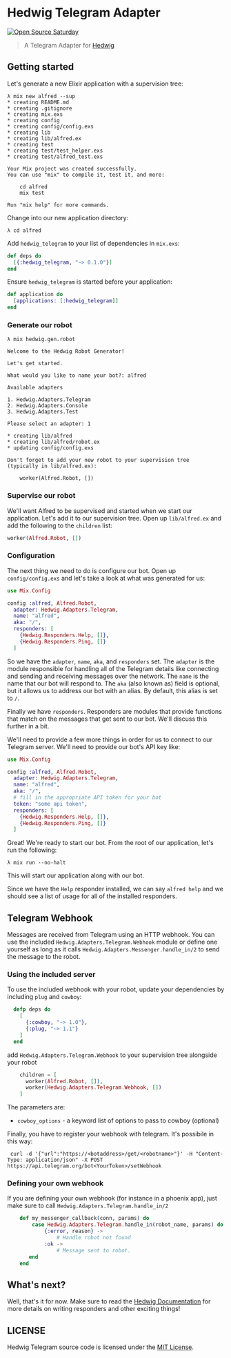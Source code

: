 # Hedwig Telegram Adapter

[![Open Source Saturday](https://img.shields.io/badge/%E2%9D%A4%EF%B8%8F-open%20source%20saturday-F64060.svg)](https://www.meetup.com/it-IT/Open-Source-Saturday-Milano/)


> A Telegram Adapter for [Hedwig](https://github.com/hedwig-im/hedwig)

## Getting started

Let's generate a new Elixir application with a supervision tree:

```
λ mix new alfred --sup
* creating README.md
* creating .gitignore
* creating mix.exs
* creating config
* creating config/config.exs
* creating lib
* creating lib/alfred.ex
* creating test
* creating test/test_helper.exs
* creating test/alfred_test.exs

Your Mix project was created successfully.
You can use "mix" to compile it, test it, and more:

    cd alfred
    mix test

Run "mix help" for more commands.
```

Change into our new application directory:

```
λ cd alfred
```

Add `hedwig_telegram` to your list of dependencies in `mix.exs`:

```elixir
def deps do
  [{:hedwig_telegram, "~> 0.1.0"}]
end
```

Ensure `hedwig_telegram` is started before your application:

```elixir
def application do
  [applications: [:hedwig_telegram]]
end
```

### Generate our robot

```
λ mix hedwig.gen.robot

Welcome to the Hedwig Robot Generator!

Let's get started.

What would you like to name your bot?: alfred

Available adapters

1. Hedwig.Adapters.Telegram
2. Hedwig.Adapters.Console
3. Hedwig.Adapters.Test

Please select an adapter: 1

* creating lib/alfred
* creating lib/alfred/robot.ex
* updating config/config.exs

Don't forget to add your new robot to your supervision tree
(typically in lib/alfred.ex):

    worker(Alfred.Robot, [])
```

### Supervise our robot

We'll want Alfred to be supervised and started when we start our application.
Let's add it to our supervision tree. Open up `lib/alfred.ex` and add the
following to the `children` list:

```elixir
worker(Alfred.Robot, [])
```

### Configuration

The next thing we need to do is configure our bot. Open up
`config/config.exs` and let's take a look at what was generated for us:

```elixir
use Mix.Config

config :alfred, Alfred.Robot,
  adapter: Hedwig.Adapters.Telegram,
  name: "alfred",
  aka: "/",
  responders: [
    {Hedwig.Responders.Help, []},
    {Hedwig.Responders.Ping, []}
  ]
```

So we have the `adapter`, `name`, `aka`, and `responders` set. The `adapter` is
the module responsible for handling all of the Telegram details like connecting and
sending and receiving messages over the network. The `name` is the name that our
bot will respond to. The `aka` (also known as) field is optional, but it allows
us to address our bot with an alias. By default, this alias is set to `/`.

Finally we have `responders`. Responders are modules that provide functions that
match on the messages that get sent to our bot. We'll discuss this further in
a bit.

We'll need to provide a few more things in order for us to connect to our Telegram
server. We'll need to provide our bot's API key like:

```elixir
use Mix.Config

config :alfred, Alfred.Robot,
  adapter: Hedwig.Adapters.Telegram,
  name: "alfred",
  aka: "/",
  # fill in the appropriate API token for your bot
  token: "some api token",
  responders: [
    {Hedwig.Responders.Help, []},
    {Hedwig.Responders.Ping, []}
  ]
```

Great! We're ready to start our bot. From the root of our application, let's run
the following:

```
λ mix run --no-halt
```

This will start our application along with our bot.

Since we have the `Help` responder installed, we can say `alfred help` and we
should see a list of usage for all of the installed responders.


## Telegram Webhook
Messages are received from Telegram using an HTTP webhook. You can use the included `Hedwig.Adapters.Telegram.Webhook` module or define one yourself
as long as it calls `Hedwig.Adapters.Messenger.handle_in/2` to send the message to the robot.

### Using the included server

To use the included webhook with your robot, update your dependencies by including `plug` and `cowboy`:

```elixir
  defp deps do
    [
      {:cowboy, "~> 1.0"},
      {:plug, "~> 1.1"}
    ]
  end
```

add `Hedwig.Adapters.Telegram.Webhook` to your supervision tree alongside your robot

```elixir
    children = [
      worker(Alfred.Robot, []),
      worker(Hedwig.Adapters.Telegram.Webhook, [])
    ]
```

The parameters are:
* `cowboy_options` - a keyword list of options to pass to cowboy (optional)

Finally, you have to register your webhook with telegram. It's possibile in this way:

```shell script
 curl -d '{"url":"https://<botaddress>/get/<robotname>"}' -H "Content-Type: application/json" -X POST https://api.telegram.org/bot<YourToken>/setWebhook
```

### Defining your own webhook

If you are defining your own webhook (for instance in a phoenix app), just make sure to call `Hedwig.Adapters.Telegram.handle_in/2`

```elixir
    def my_messenger_callback(conn, params) do
        case Hedwig.Adapters.Telegram.handle_in(robot_name, params) do
            {:error, reason} ->
                # Handle robot not found
            :ok ->
                # Message sent to robot.
       end
    end
```

## What's next?

Well, that's it for now. Make sure to read the [Hedwig Documentation](http://hexdocs.pm/hedwig) for more
details on writing responders and other exciting things!

## LICENSE

Hedwig Telegram source code is licensed under the [MIT License](https://github.com/fusillicode/hedwig_telegram/blob/master/LICENSE.md).


